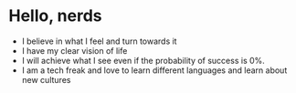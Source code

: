 # Hello, nerds

- I believe in what I feel and turn towards it
- I have my clear vision of life
- I will achieve what I see even if the probability of success is 0%.
- I am a tech freak and love to learn different languages and learn about new cultures


